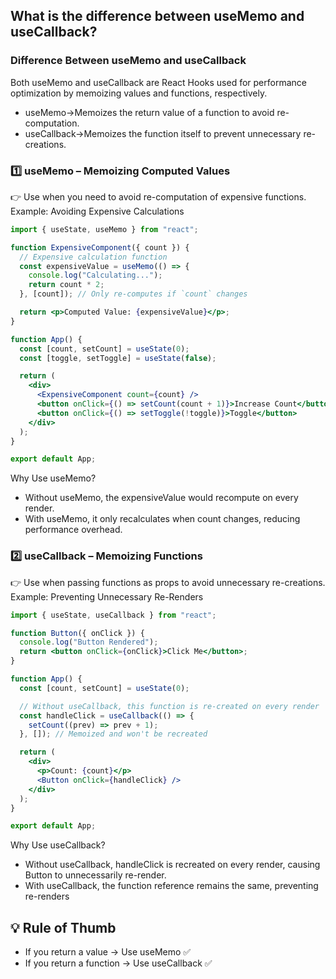 ## What is the difference between useMemo and useCallback?
### Difference Between useMemo and useCallback
Both useMemo and useCallback are React Hooks used for performance optimization by memoizing values and functions, respectively.
- useMemo->Memoizes the return value of a function to avoid re-computation.
- useCallback->Memoizes the function itself to prevent unnecessary re-creations.

### 1️⃣ useMemo – Memoizing Computed Values
👉 Use when you need to avoid re-computation of expensive functions.
Example: Avoiding Expensive Calculations
```jsx
import { useState, useMemo } from "react";

function ExpensiveComponent({ count }) {
  // Expensive calculation function
  const expensiveValue = useMemo(() => {
    console.log("Calculating...");
    return count * 2;
  }, [count]); // Only re-computes if `count` changes

  return <p>Computed Value: {expensiveValue}</p>;
}

function App() {
  const [count, setCount] = useState(0);
  const [toggle, setToggle] = useState(false);

  return (
    <div>
      <ExpensiveComponent count={count} />
      <button onClick={() => setCount(count + 1)}>Increase Count</button>
      <button onClick={() => setToggle(!toggle)}>Toggle</button>
    </div>
  );
}

export default App;

```
Why Use useMemo?
- Without useMemo, the expensiveValue would recompute on every render.
- With useMemo, it only recalculates when count changes, reducing performance overhead.

### 2️⃣ useCallback – Memoizing Functions
👉 Use when passing functions as props to avoid unnecessary re-creations.
Example: Preventing Unnecessary Re-Renders
```jsx
import { useState, useCallback } from "react";

function Button({ onClick }) {
  console.log("Button Rendered");
  return <button onClick={onClick}>Click Me</button>;
}

function App() {
  const [count, setCount] = useState(0);

  // Without useCallback, this function is re-created on every render
  const handleClick = useCallback(() => {
    setCount((prev) => prev + 1);
  }, []); // Memoized and won't be recreated

  return (
    <div>
      <p>Count: {count}</p>
      <Button onClick={handleClick} />
    </div>
  );
}

export default App;
```

Why Use useCallback?
- Without useCallback, handleClick is recreated on every render, causing Button to unnecessarily re-render.
- With useCallback, the function reference remains the same, preventing re-renders

## 💡 Rule of Thumb
- If you return a value → Use useMemo ✅
- If you return a function → Use useCallback ✅
